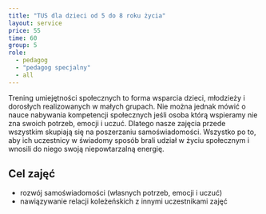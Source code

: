 ```yaml
---
title: "TUS dla dzieci od 5 do 8 roku życia"
layout: service
price: 55
time: 60
group: 5
role:
  - pedagog
  - "pedagog specjalny"
  - all
---
```


Trening umiejętności społecznych to forma wsparcia dzieci, młodzieży i dorosłych realizowanych w małych grupach. Nie można jednak mówić o nauce nabywania kompetencji społecznych jeśli osoba którą wspieramy nie zna swoich potrzeb, emocji i uczuć. Dlatego nasze zajęcia przede wszystkim skupiają się na poszerzaniu samoświadomości. Wszystko po to, aby ich uczestnicy w świadomy sposób brali udział w życiu społecznym i wnosili do niego swoją niepowtarzalną energię.

## Cel zajęć

- rozwój samoświadomości (własnych potrzeb, emocji i uczuć)
- nawiązywanie relacji koleżeńskich z innymi uczestnikami zajęć

